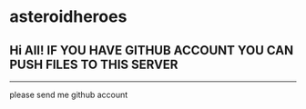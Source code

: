 # asteroidheroes
## Hi All! IF YOU HAVE GITHUB ACCOUNT YOU CAN PUSH FILES TO THIS SERVER
---

please send me github account

